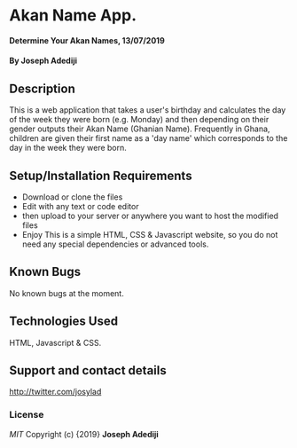 # Akan Name App.
#### Determine Your Akan Names, 13/07/2019
#### By **Joseph Adediji**
## Description
This is a web application that takes a user's birthday and calculates the day of the week they were born (e.g. Monday) and then depending on their gender outputs their Akan Name (Ghanian Name).
Frequently in Ghana, children are given their first name as a 'day name' which corresponds to the day in the week they were born. 
## Setup/Installation Requirements
* Download or clone the files
* Edit with any text or code editor
* then upload to your server or anywhere you want to host the modified files
* Enjoy
This is a simple HTML, CSS & Javascript website, so you do not need any special dependencies or advanced tools.
## Known Bugs
No known bugs at the moment.
## Technologies Used
HTML, Javascript & CSS.
## Support and contact details
http://twitter.com/josylad
### License
*MIT*
Copyright (c) {2019} **Joseph Adediji**
